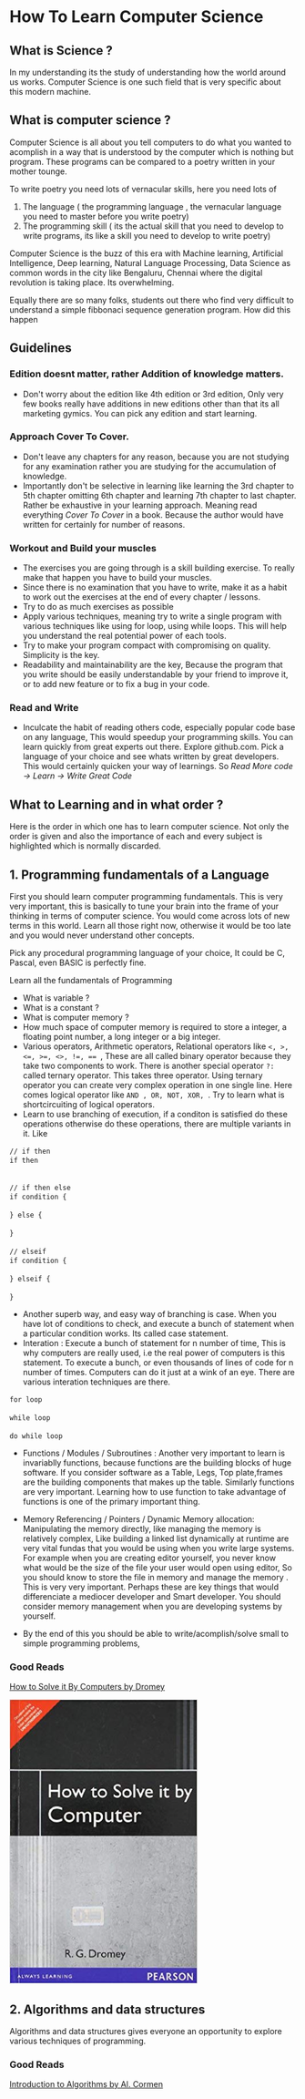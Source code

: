 # How To Learn Computer Science

## What is Science ? 

In my understanding its the study of understanding how the world around us works. Computer Science is one such field that is very specific about this modern machine.

## What is computer science ? 

Computer Science is all about you tell computers to do what you wanted to acomplish in a way that is understood by the computer which is nothing but program. These programs can be compared to a poetry written in your mother tounge. 

To write poetry you need lots of vernacular skills, here you need lots of

1. The language ( the programming language , the vernacular language you need to master before you write poetry)
2. The programming skill ( its the actual skill that you need to develop to write programs, its like a skill you need to develop to write poetry)

Computer Science is the buzz of this era with Machine learning, Artificial Intelligence, Deep learning, Natural Language Processing, Data Science as common words in the city like Bengaluru, Chennai where the digital revolution is taking place. Its overwhelming.

Equally there are so many folks, students out there who find very difficult to understand a simple fibbonaci sequence generation program. How did this happen 

## Guidelines

### Edition doesnt matter, rather Addition of knowledge matters.

- Don't worry about the edition like 4th edition or 3rd edition, Only very few books really have additions in new editions other than that its all marketing gymics. You can pick any edition and start learning.

### Approach Cover To Cover.

- Don't leave any chapters for any reason, because you are not studying for any examination rather you are studying for the accumulation of knowledge. 
- Importantly don't be selective in learning like learning the 3rd chapter to 5th chapter omitting 6th chapter and learning 7th chapter to last chapter. Rather be exhaustive in your learning approach. Meaning read everything *Cover To Cover* in a book. Because the author would have written for certainly for number of reasons.

### Workout and Build your muscles

- The exercises you are going through is a skill building exercise. To really make that happen you have to build your muscles. 
- Since there is no examination that you have to write, make it as a habit to work out the exercises at the end of every chapter / lessons. 
- Try to do as much exercises as possible
- Apply various techniques, meaning try to write a single program with various techniques like using for loop, using while loops. This will help you understand the real potential power of each tools.
- Try to make your program compact with compromising on quality. Simplicity is the key.
- Readability and maintainability are the key, Because the program that you write should be easily understandable by your friend to improve it, or to add new feature or to fix a bug in your code.

### Read and Write 

- Inculcate the habit of reading others code, especially popular code base on any language, This would speedup your programming skills. You can learn quickly from great experts out there. Explore github.com. Pick a language of your choice and see whats written by great developers. This would certainly quicken your way of learnings. So *Read More code -> Learn -> Write Great Code*


## What to Learning and in what order ?

Here is the order in which one has to learn computer science. Not only the order is given and also the importance of each and every subject is highlighted which is normally discarded.

## 1. Programming fundamentals of a Language 

First you should learn computer programming fundamentals. This is very very important, this is basically to tune your brain into the frame of your thinking in terms of computer science. You would come across lots of new terms in this world. Learn all those right now, otherwise it would be too late and you would never understand other concepts.

Pick any procedural programming language of your choice, It could be C, Pascal, even BASIC is perfectly fine. 

Learn all the fundamentals of Programming 

- What is variable ?
- What is a constant ?
- What is computer memory ?
- How much space of computer memory is required to store a integer, a floating point number, a long integer or a big integer.
- Various operators, Arithmetic operators, Relational operators like `<, >, <=, >=, <>, !=, == `, These are all called binary operator because they take two components to work. There is another special operator `?:` called ternary operator. This takes three operator. Using ternary operator you can create very complex operation in one single line. Here comes logical operator like `AND , OR, NOT, XOR, `. Try to learn what is shortcircuiting of logical operators.
- Learn to use branching of execution, if a conditon is satisfied do these operations otherwise do these operations, there are multiple variants in it. Like 
```
// if then
if then


// if then else
if condition {

} else {
    
}

// elseif 
if condition {
    
} elseif {
    
} 
```

- Another superb way, and easy way of branching is case. When you have lot of conditions to check, and execute a bunch of statement when a particular condition works. Its called case statement.
- Interation : Execute a bunch of statement for n number of time, This is why computers are really used, i.e the real power of computers is this statement. To execute a bunch, or even thousands of lines of code for n number of times. Computers can do it just at a wink of an eye. There are various interation techniques are there. 
```
for loop

while loop 

do while loop

```
- Functions / Modules / Subroutines : 
Another very important to learn is invariablly functions, because functions are the building blocks of huge software. If you consider software as a Table, Legs, Top plate,frames are the building components that makes up the table. Similarly functions are very important. Learning how to use function to take advantage of functions is one of the primary important thing. 

- Memory Referencing / Pointers / Dynamic Memory allocation: 
Manipulating the memory directly, like managing the memory is relatively complex, Like building a linked list dynamically at runtime are very vital fundas that you would be using when you write large systems. For example when you are creating editor yourself, you never know what would be the size of the file your user would open using editor, So you should know to store the file in memory and manage the memory . This is very very important. Perhaps these are key things that would differenciate a mediocer developer and Smart developer. You should consider memory management when you are developing systems by yourself.

- By the end of this you should be able to write/acomplish/solve small to simple programming problems, 

### Good Reads

[How to Solve it By Computers by Dromey](https://www.flipkart.com/solve-computer-1st/p/itmdwkm4rvgewynz?pid=9788131705629&lid=LSTBOK9788131705629VMWFMA&marketplace=FLIPKART&srno=s_1_1&otracker=search&fm=SEARCH&iid=440e6747-dbde-4b6b-9920-71fd8cc8a616.9788131705629.SEARCH&ppt=Homepage&ppn=Homepage&ssid=kh3bc6nz28w8wsgw1538317154229&qH=66302355916593f5)

![How to solve it by computers](computer-science-imgs/how-to-solve-it-by-cs.jpg)

## 2. Algorithms and data structures

Algorithms and data structures gives everyone an opportunity to explore various techniques of programming. 
### Good Reads

[Introduction to Algorithms by Al. Cormen](https://www.flipkart.com/introduction-algorithms-3rd/p/itmdwxyrafdburzg?pid=9788120340077&lid=LSTBOK9788120340077XQBB5U&marketplace=FLIPKART&srno=s_1_4&otracker=AS_Query_OrganicAutoSuggest_0_11&fm=SEARCH&iid=REQ42029b4c826942d5827eeb153664f984_1&ppt=Homepage&ppn=Homepage&ssid=qtln66auggo4kco81538307569534&qH=a4065a25e7f8adb5)

